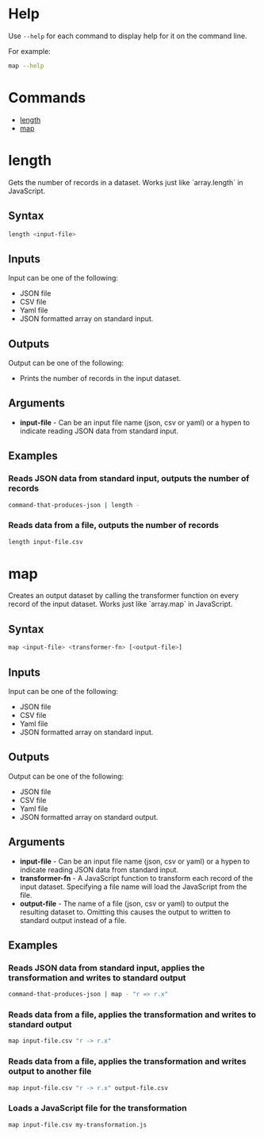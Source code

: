 # Help

Use `--help` for each command to display help for it on the command line.

For example:

```bash
map --help
```

# Commands

- [length](#length)
- [map](#map)

# length

Gets the number of records in a dataset. Works just like &#x60;array.length&#x60; in JavaScript.

## Syntax

```bash
length <input-file>
```

## Inputs

Input can be one of the following:

- JSON file
- CSV file
- Yaml file
- JSON formatted array on standard input.

## Outputs

Output can be one of the following:

- Prints the number of records in the input dataset.

## Arguments

- **input-file** - Can be an input file name (json, csv or  yaml) or a hypen to indicate reading JSON data from standard input.

## Examples

### Reads JSON data from standard input, outputs the number of records

```bash
command-that-produces-json | length -
```
### Reads data from a file, outputs the number of records

```bash
length input-file.csv
```
# map

Creates an output dataset by calling the transformer function on every record of the input dataset. Works just like &#x60;array.map&#x60; in JavaScript.

## Syntax

```bash
map <input-file> <transformer-fn> [<output-file>]
```

## Inputs

Input can be one of the following:

- JSON file
- CSV file
- Yaml file
- JSON formatted array on standard input.

## Outputs

Output can be one of the following:

- JSON file
- CSV file
- Yaml file
- JSON formatted array on standard output.

## Arguments

- **input-file** - Can be an input file name (json, csv or  yaml) or a hypen to indicate reading JSON data from standard input.
- **transformer-fn** - A JavaScript function to transform each record of the input dataset. Specifying a file name will load the JavaScript from the file.
- **output-file** - The name of a file (json, csv or yaml) to output the resulting dataset to. Omitting this causes the output to written to standard output instead of a file.

## Examples

### Reads JSON data from standard input, applies the transformation and writes to standard output

```bash
command-that-produces-json | map - "r => r.x"
```
### Reads data from a file, applies the transformation and writes to standard output

```bash
map input-file.csv "r -> r.x"
```
### Reads data from a file, applies the transformation and writes output to another file

```bash
map input-file.csv "r -> r.x" output-file.csv
```
### Loads a JavaScript file for the transformation

```bash
map input-file.csv my-transformation.js
```
